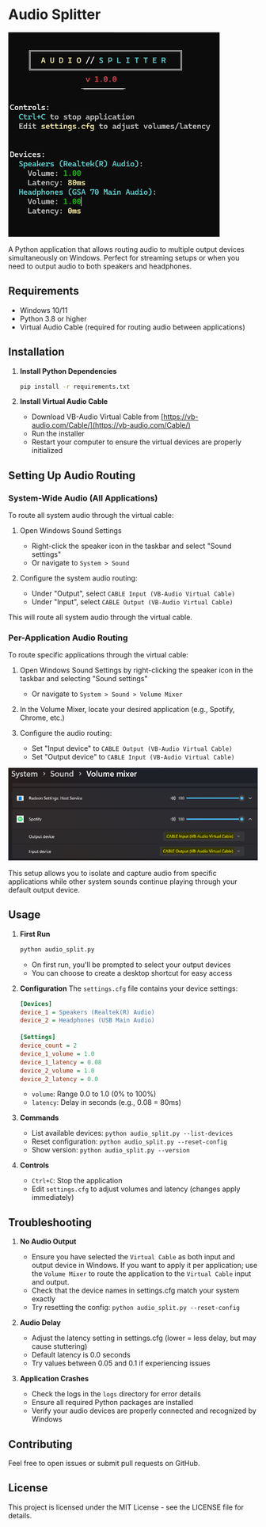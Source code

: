 # Audio Splitter

![Audio Splitter Screenshot](./misc/main_screen.png)

A Python application that allows routing audio to multiple output devices simultaneously on Windows. Perfect for streaming setups or when you need to output audio to both speakers and headphones.

## Requirements

- Windows 10/11
- Python 3.8 or higher
- Virtual Audio Cable (required for routing audio between applications)

## Installation

1. **Install Python Dependencies**
   ```bash
   pip install -r requirements.txt
   ```

2. **Install Virtual Audio Cable**
   - Download VB-Audio Virtual Cable from [https://vb-audio.com/Cable/](https://vb-audio.com/Cable/)
   - Run the installer
   - Restart your computer to ensure the virtual devices are properly initialized

## Setting Up Audio Routing

### System-Wide Audio (All Applications)

To route all system audio through the virtual cable:

1. Open Windows Sound Settings
   - Right-click the speaker icon in the taskbar and select "Sound settings"
   - Or navigate to `System > Sound`

2. Configure the system audio routing:
   - Under "Output", select `CABLE Input (VB-Audio Virtual Cable)`
   - Under "Input", select `CABLE Output (VB-Audio Virtual Cable)`

This will route all system audio through the virtual cable.

### Per-Application Audio Routing

To route specific applications through the virtual cable:

1. Open Windows Sound Settings by right-clicking the speaker icon in the taskbar and selecting "Sound settings"
   - Or navigate to `System > Sound > Volume Mixer`

2. In the Volume Mixer, locate your desired application (e.g., Spotify, Chrome, etc.)

3. Configure the audio routing:
   - Set "Input device" to `CABLE Output (VB-Audio Virtual Cable)`
   - Set "Output device" to `CABLE Input (VB-Audio Virtual Cable)`

![Volume Mixer Settings](misc/volume_mixer.png)

This setup allows you to isolate and capture audio from specific applications while other system sounds continue playing through your default output device.

## Usage

1. **First Run**
   ```bash
   python audio_split.py
   ```
   - On first run, you'll be prompted to select your output devices
   - You can choose to create a desktop shortcut for easy access

2. **Configuration**
   The `settings.cfg` file contains your device settings:
   ```ini
   [Devices]
   device_1 = Speakers (Realtek(R) Audio)
   device_2 = Headphones (USB Main Audio)

   [Settings]
   device_count = 2
   device_1_volume = 1.0
   device_1_latency = 0.08
   device_2_volume = 1.0
   device_2_latency = 0.0
   ```

   - `volume`: Range 0.0 to 1.0 (0% to 100%)
   - `latency`: Delay in seconds (e.g., 0.08 = 80ms)

3. **Commands**
   - List available devices: `python audio_split.py --list-devices`
   - Reset configuration: `python audio_split.py --reset-config`
   - Show version: `python audio_split.py --version`

4. **Controls**
   - `Ctrl+C`: Stop the application
   - Edit `settings.cfg` to adjust volumes and latency (changes apply immediately)

## Troubleshooting

1. **No Audio Output**
   - Ensure you have selected the `Virtual Cable` as both input and output device in Windows. If you want to apply it per application; use the `Volume Mixer` to route the application to the `Virtual Cable` input and output.
   - Check that the device names in settings.cfg match your system exactly
   - Try resetting the config: `python audio_split.py --reset-config`

2. **Audio Delay**
   - Adjust the latency setting in settings.cfg (lower = less delay, but may cause stuttering)
   - Default latency is 0.0 seconds
   - Try values between 0.05 and 0.1 if experiencing issues

3. **Application Crashes**
   - Check the logs in the `logs` directory for error details
   - Ensure all required Python packages are installed
   - Verify your audio devices are properly connected and recognized by Windows

## Contributing

Feel free to open issues or submit pull requests on GitHub.

## License

This project is licensed under the MIT License - see the LICENSE file for details. 